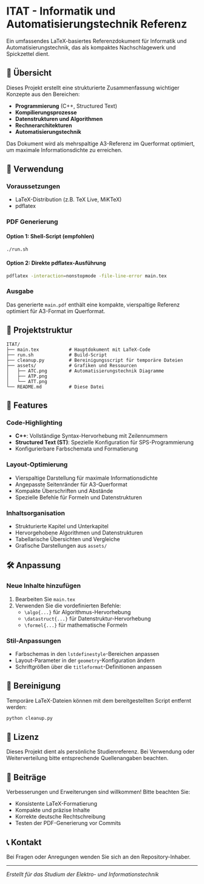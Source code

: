 # ITAT - Informatik und Automatisierungstechnik Referenz

Ein umfassendes LaTeX-basiertes Referenzdokument für Informatik und Automatisierungstechnik, das als kompaktes Nachschlagewerk und Spickzettel dient.

## 📖 Übersicht

Dieses Projekt erstellt eine strukturierte Zusammenfassung wichtiger Konzepte aus den Bereichen:
- **Programmierung** (C++, Structured Text)
- **Kompilierungsprozesse**
- **Datenstrukturen und Algorithmen**
- **Rechnerarchitekturen**
- **Automatisierungstechnik**

Das Dokument wird als mehrspaltige A3-Referenz im Querformat optimiert, um maximale Informationsdichte zu erreichen.

## 🚀 Verwendung

### Voraussetzungen

- LaTeX-Distribution (z.B. TeX Live, MiKTeX)
- pdflatex

### PDF Generierung

#### Option 1: Shell-Script (empfohlen)
```bash
./run.sh
```

#### Option 2: Direkte pdflatex-Ausführung
```bash
pdflatex -interaction=nonstopmode -file-line-error main.tex
```

### Ausgabe

Das generierte `main.pdf` enthält eine kompakte, vierspaltige Referenz optimiert für A3-Format im Querformat.

## 📁 Projektstruktur

```
ITAT/
├── main.tex           # Hauptdokument mit LaTeX-Code
├── run.sh             # Build-Script
├── cleanup.py         # Bereinigungsscript für temporäre Dateien
├── assets/            # Grafiken und Ressourcen
│   ├── ATC.png        # Automatisierungstechnik Diagramme
│   ├── ATP.png
│   └── ATT.png
└── README.md          # Diese Datei
```

## 🎨 Features

### Code-Highlighting
- **C++**: Vollständige Syntax-Hervorhebung mit Zeilennummern
- **Structured Text (ST)**: Spezielle Konfiguration für SPS-Programmierung
- Konfigurierbare Farbschemata und Formatierung

### Layout-Optimierung
- Vierspaltige Darstellung für maximale Informationsdichte
- Angepasste Seitenränder für A3-Querformat
- Kompakte Überschriften und Abstände
- Spezielle Befehle für Formeln und Datenstrukturen

### Inhaltsorganisation
- Strukturierte Kapitel und Unterkapitel
- Hervorgehobene Algorithmen und Datenstrukturen
- Tabellarische Übersichten und Vergleiche
- Grafische Darstellungen aus `assets/`

## 🛠 Anpassung

### Neue Inhalte hinzufügen
1. Bearbeiten Sie `main.tex`
2. Verwenden Sie die vordefinierten Befehle:
   - `\algo{...}` für Algorithmus-Hervorhebung
   - `\datastruct{...}` für Datenstruktur-Hervorhebung
   - `\formel{...}` für mathematische Formeln

### Stil-Anpassungen
- Farbschemas in den `lstdefinestyle`-Bereichen anpassen
- Layout-Parameter in der `geometry`-Konfiguration ändern
- Schriftgrößen über die `titleformat`-Definitionen anpassen

## 🧹 Bereinigung

Temporäre LaTeX-Dateien können mit dem bereitgestellten Script entfernt werden:
```bash
python cleanup.py
```

## 📄 Lizenz

Dieses Projekt dient als persönliche Studienreferenz. Bei Verwendung oder Weiterverteilung bitte entsprechende Quellenangaben beachten.

## 🤝 Beiträge

Verbesserungen und Erweiterungen sind willkommen! Bitte beachten Sie:
- Konsistente LaTeX-Formatierung
- Kompakte und präzise Inhalte
- Korrekte deutsche Rechtschreibung
- Testen der PDF-Generierung vor Commits

## 📞 Kontakt

Bei Fragen oder Anregungen wenden Sie sich an den Repository-Inhaber.

---

*Erstellt für das Studium der Elektro- und Informationstechnik*